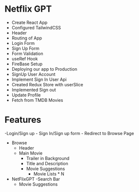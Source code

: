 # Netflix GPT

- Create React App
- Configured TailwindCSS
- Header
- Routing of App
- Login Form
- Sign Up Form
- Form Validation
- useRef Hook
- FireBase Setup
- Deploying our app to Production
- SignUp User Account
- Implement Sign In User Api
- Created Redux Store with userSlice
- Implemented Sign out
- Update Profile
- Fetch from TMDB Movies

# Features

-Login/Sign up - Sign In/Sign up form - Redirect to Browse Page

- Browse
  - Header
  - Main Movie
    - Trailer in Background
    - Title and Description
    - Movie Suggestions
      - Movie Lists \* N
- NetFlixGPT
  -Search Bar
  - Movie Suggestions
